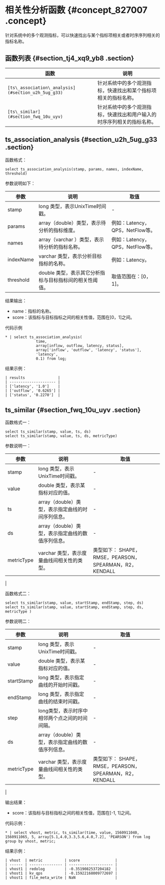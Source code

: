 # 相关性分析函数 {#concept_827007 .concept}

针对系统中的多个观测指标，可以快速找出与某个指标项相关或者时序序列相关的指标名称。

## 函数列表 {#section_tj4_xq9_yb8 .section}

|函数|说明|
|--|--|
|`[ts\_association\_analysis](#section_u2h_5ug_g33)`|针对系统中的多个观测指标，快速找出和某个指标项相关的指标名称。|
|`[ts\_similar](#section_fwq_10u_uyv)`|针对系统中的多个观测指标，快速找出和用户输入的时序序列相关的指标名称。|

## ts\_association\_analysis {#section_u2h_5ug_g33 .section}

函数格式：

``` {#codeblock_0jn_1r2_g94}
select ts_association_analysis(stamp, params, names, indexName, threshold)
```

参数说明如下：

|参数|说明|取值|
|--|--|--|
|stamp|long 类型，表示UnixTime时间戳。|-|
|params|array（double）类型，表示待分析的指标维度。|例如：Latency，QPS，NetFlow等。|
|names|array（varchar ）类型，表示待分析的指标名称。|例如：Latency，QPS，NetFlow等。|
|indexName|varchar 类型，表示分析目标指标的名称。|例如：Latency。|
|threshold|double 类型，表示其它分析指标与目标指标间的相关性阈值。|取值范围在：\[0，1\]。|

结果输出：

-   name：指标的名称。
-   score：该指标与目标指标之间的相关性值，范围在\[0，1\]之间。

代码示例

``` {#codeblock_5iw_m7s_ofl}
* | select ts_association_analysis(
              time, 
              array[inflow, outflow, latency, status], 
              array['inflow', 'outflow', 'latency', 'status'], 
              'latency', 
              0.1) from log;
```

结果示例：

``` {#codeblock_e4w_7zz_uet}
| results               |
| --------------------- |
| ['latency', '1.0']    |
| ['outflow', '0.6265'] |
| ['status', '0.2270']  |
```

## ts\_similar {#section_fwq_10u_uyv .section}

函数格式一：

``` {#codeblock_17f_jvl_n60}
select ts_similar(stamp, value, ts, ds)
select ts_similar(stamp, value, ts, ds, metricType)
```

参数说明一：

|参数|说明|取值|
|--|--|--|
|stamp|long 类型，表示UnixTime时间戳。|-|
|value|double 类型，表示某指标对应的值。|-|
|ts|array（double）类型，表示指定曲线的时间序列信息。|-|
|ds|array（double）类型，表示指定曲线的数值序列信息。|-|
|metricType|varchar 类型，表示度量曲线间相关性的类型。|类型如下： SHAPE，RMSE，PEARSON，SPEARMAN，R2，KENDALL

 |

函数格式二：

``` {#codeblock_8ou_nxf_v7k}
select ts_similar(stamp, value, startStamp, endStamp, step, ds)
select ts_similar(stamp, value, startStamp, endStamp, step, ds, metricType )
```

参数说明二：

|参数|说明|取值|
|--|--|--|
|stamp|long 类型，表示UnixTime时间戳。|-|
|value|double 类型，表示某指标对应的值。|-|
|startStamp|long 类型，表示指定曲线的开始时间戳。|-|
|endStamp|long 类型，表示指定曲线的结束时间戳。|-|
|step|long类型，表示时序中相邻两个点之间的时间间隔。|-|
|ds|array（double）类型，表示指定曲线的数值序列信息。|-|
|metricType|varchar 类型，表示度量曲线间相关性的类型。|类型如下： SHAPE，RMSE，PEARSON，SPEARMAN，R2，KENDALL

 |

输出结果：

-   score：该指标与目标指标之间的相关性值，范围在\[-1, 1\]之间。

代码示例：

``` {#codeblock_bbn_6au_azz}
* | select vhost, metric, ts_similar(time, value, 1560911040, 1560911065, 5, array[5.1,4.0,3.3,5.6,4.0,7.2], 'PEARSON') from log  group by vhost, metric;
```

结果示例：

``` {#codeblock_r3v_nix_bn7}
| vhost  | metric          | score                |
| ------ | --------------- | -------------------- |
| vhost1 | redolog         | -0.3519082537204182  |
| vhost1 | kv_qps          | -0.15922168009772697 |
| vhost1 | file_meta_write | NaN                  |
```


